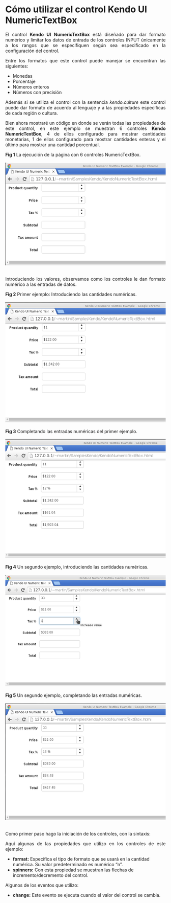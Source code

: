 # Cómo utilizar el control Kendo UI NumericTextBox
		
<p align="justify">
El control <b>Kendo UI NumericTextBox</b> está diseñado para dar formato numérico y limitar los datos de entrada de los controles INPUT únicamente a los rangos que se especifiquen según sea especificado en la configuración del control.
</p>
<p align="justify">
Entre los formatos que este control puede manejar se encuentran las siguientes:
</p>
		<ul>
		  <li>Monedas</li>
		  <li>Porcentaje</li>
		  <li>Números enteros</li>
		  <li>Números con precisión</li>
		</ul>
<p align="justify">
Además si se utiliza el control con la sentencia <i>kendo.culture</i> este control puede dar formato de acuerdo al lenguaje y a las propiedades especificas de cada región o cultura.
</p>
<p align="justify">
Bien ahora mostraré un código en donde se verán todas las propiedades de este control, en este ejemplo se muestran 6 controles <b>Kendo NumericTextBox</b>, 4 de ellos configurado para mostrar cantidades monetarias, 1 de ellos configurado para mostrar cantidades enteras y el último para mostrar una cantidad porcentual.
</p>
<div><b>Fig 1</b> La ejecución de la página con 6 controles NumericTextBox.</div><br>
<div>
<IMG src="images/fig0.png">
</div><br>
<p align="justify">Introduciendo los valores, observamos como los controles le dan formato numérico a las entradas de datos.</p>
	<div><b>Fig 2</b> Primer ejemplo: Introduciendo las cantidades numéricas.</div><br>
<div>
<IMG src="images/fig1.png">
</div><br>
<div><b>Fig 3</b> Completando las entradas numéricas del primer ejemplo.</div><br>
<div>
<IMG src="images/fig2.png">
</div><br>
<div><b>Fig 4</b> Un segundo ejemplo, introduciendo las cantidades numéricas.</div><br>
<div>
<IMG src="images/fig3.png">
</div><br>
<div><b>Fig 5</b> Un segundo ejemplo, completando las entradas numéricas.</div><br>
<div>
<IMG src="images/fig4.png">
</div><br>
<p align="justify">Como primer paso hago la iniciación de los controles, con la sintaxis:</p>
<p align="justify">Aquí algunas de las propiedades que utilizo en los controles de este ejemplo:
<ul>
<li><b>format:</b> Especifica el tipo de formato que se usará en la cantidad numérica. Su valor predeterminado es   numérico “n”. </li>
<li><b>spinners:</b> Con esta propiedad se muestran las flechas de incremento/decremento del control.</li>
</ul>
<p>Algunos de los eventos que utilizo:</p>
<ul>
<li><b>change:</b> Este evento se ejecuta cuando el valor del control se cambia.</li>
</ul>
</p>
